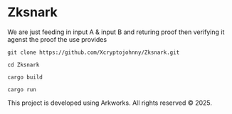 # Zksnark
We are just feeding in input A &amp; input B and returing proof then verifying it agenst the proof the use provides

```
git clone https://github.com/Xcryptojohnny/Zksnark.git

cd Zksnark

cargo build

cargo run
```
This project is developed using Arkworks. All rights reserved © 2025.
